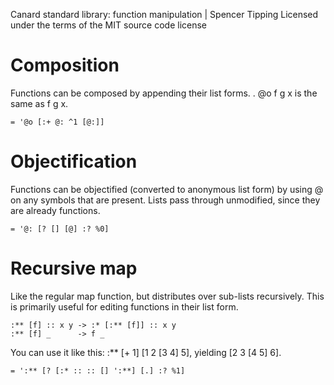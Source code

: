 Canard standard library: function manipulation | Spencer Tipping
Licensed under the terms of the MIT source code license

# Composition

Functions can be composed by appending their list forms. . @o f g x is the same as f g x.

    = '@o [:+ @: ^1 [@:]]

# Objectification

Functions can be objectified (converted to anonymous list form) by using @ on any symbols that are present. Lists pass through unmodified, since they are already functions.

    = '@: [? [] [@] :? %0]

# Recursive map

Like the regular map function, but distributes over sub-lists recursively. This is primarily useful for editing functions in their list form.

    :** [f] :: x y -> :* [:** [f]] :: x y
    :** [f] _      -> f _

You can use it like this: :** [+ 1] [1 2 [3 4] 5], yielding [2 3 [4 5] 6].

    = ':** [? [:* :: :: [] ':**] [.] :? %1]